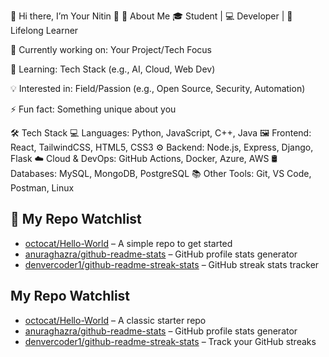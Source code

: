 🌟 Hi there, I’m Your Nitin 👋
🚀 About Me
🎓 Student | 💻 Developer | 🌱 Lifelong Learner

🔭 Currently working on: Your Project/Tech Focus

🌱 Learning: Tech Stack (e.g., AI, Cloud, Web Dev)

💡 Interested in: Field/Passion (e.g., Open Source, Security, Automation)

⚡ Fun fact: Something unique about you

🛠️ Tech Stack
💻 Languages: Python, JavaScript, C++, Java
🖼️ Frontend: React, TailwindCSS, HTML5, CSS3
⚙️ Backend: Node.js, Express, Django, Flask
☁️ Cloud & DevOps: GitHub Actions, Docker, Azure, AWS
🛢️ Databases: MySQL, MongoDB, PostgreSQL
📚 Other Tools: Git, VS Code, Postman, Linux
## 📌 My Repo Watchlist  

- [octocat/Hello-World](https://github.com/octocat/Hello-World) – A simple repo to get started  
- [anuraghazra/github-readme-stats](https://github.com/anuraghazra/github-readme-stats) – GitHub profile stats generator  
- [denvercoder1/github-readme-streak-stats](https://github.com/denvercoder1/github-readme-streak-stats) – GitHub streak stats tracker  
## My Repo Watchlist  

- [octocat/Hello-World](https://github.com/octocat/Hello-World) – A classic starter repo  
- [anuraghazra/github-readme-stats](https://github.com/anuraghazra/github-readme-stats) – GitHub profile stats generator  
- [denvercoder1/github-readme-streak-stats](https://github.com/denvercoder1/github-readme-streak-stats) – Track your GitHub streaks  
